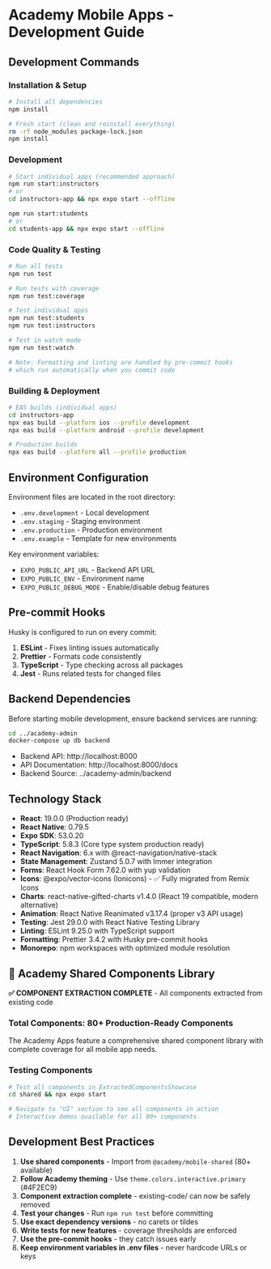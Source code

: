 # Academy Mobile Apps - Development Guide

## Development Commands

### Installation & Setup

```bash
# Install all dependencies
npm install

# Fresh start (clean and reinstall everything)
rm -rf node_modules package-lock.json
npm install
```

### Development

```bash
# Start individual apps (recommended approach)
npm run start:instructors
# or
cd instructors-app && npx expo start --offline

npm run start:students  
# or
cd students-app && npx expo start --offline
```

### Code Quality & Testing

```bash
# Run all tests
npm run test

# Run tests with coverage
npm run test:coverage

# Test individual apps
npm run test:students
npm run test:instructors

# Test in watch mode
npm run test:watch

# Note: Formatting and linting are handled by pre-commit hooks
# which run automatically when you commit code
```

### Building & Deployment

```bash
# EAS builds (individual apps)
cd instructors-app
npx eas build --platform ios --profile development
npx eas build --platform android --profile development

# Production builds
npx eas build --platform all --profile production
```

## Environment Configuration

Environment files are located in the root directory:

- `.env.development` - Local development
- `.env.staging` - Staging environment
- `.env.production` - Production environment
- `.env.example` - Template for new environments

Key environment variables:

- `EXPO_PUBLIC_API_URL` - Backend API URL
- `EXPO_PUBLIC_ENV` - Environment name
- `EXPO_PUBLIC_DEBUG_MODE` - Enable/disable debug features

## Pre-commit Hooks

Husky is configured to run on every commit:

1. **ESLint** - Fixes linting issues automatically
2. **Prettier** - Formats code consistently
3. **TypeScript** - Type checking across all packages
4. **Jest** - Runs related tests for changed files

## Backend Dependencies

Before starting mobile development, ensure backend services are running:

```bash
cd ../academy-admin
docker-compose up db backend
```

- Backend API: http://localhost:8000
- API Documentation: http://localhost:8000/docs
- Backend Source: ../academy-admin/backend

## Technology Stack

- **React**: 19.0.0 (Production ready)
- **React Native**: 0.79.5 
- **Expo SDK**: 53.0.20
- **TypeScript**: 5.8.3 (Core type system production ready)
- **React Navigation**: 6.x with @react-navigation/native-stack
- **State Management**: Zustand 5.0.7 with Immer integration
- **Forms**: React Hook Form 7.62.0 with yup validation
- **Icons**: @expo/vector-icons (Ionicons) - ✅ Fully migrated from Remix Icons
- **Charts**: react-native-gifted-charts v1.4.0 (React 19 compatible, modern alternative)
- **Animation**: React Native Reanimated v3.17.4 (proper v3 API usage)
- **Testing**: Jest 29.0.0 with React Native Testing Library
- **Linting**: ESLint 9.25.0 with TypeScript support
- **Formatting**: Prettier 3.4.2 with Husky pre-commit hooks
- **Monorepo**: npm workspaces with optimized module resolution

## 🚀 Academy Shared Components Library

**✅ COMPONENT EXTRACTION COMPLETE** - All components extracted from existing code

### Total Components: **80+ Production-Ready Components**

The Academy Apps feature a comprehensive shared component library with complete coverage for all mobile app needs.

### Testing Components
```bash
# Test all components in ExtractedComponentsShowcase
cd shared && npx expo start

# Navigate to "UI" section to see all components in action
# Interactive demos available for all 80+ components
```

## Development Best Practices

1. **Use shared components** - Import from `@academy/mobile-shared` (80+ available)
2. **Follow Academy theming** - Use `theme.colors.interactive.primary` (#4F2EC9)
3. **Component extraction complete** - existing-code/ can now be safely removed
4. **Test your changes** - Run `npm run test` before committing
5. **Use exact dependency versions** - no carets or tildes
6. **Write tests for new features** - coverage thresholds are enforced
7. **Use the pre-commit hooks** - they catch issues early
8. **Keep environment variables in .env files** - never hardcode URLs or keys